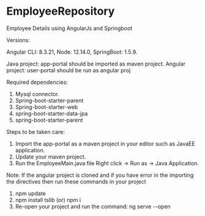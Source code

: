# EmployeeRepository
Employee Details using AngularJs and Springboot

Versions:

Angular CLI: 8.3.21,
Node: 12.14.0,
SpringBoot: 1.5.9.

Java project: app-portal should be imported as maven project.
Angular project: user-portal should be run as angular proj

Required dependencies:

1) Mysql connector.
2) Spring-boot-starter-parent
3) Spring-boot-starter-web
4) spring-boot-starter-data-jpa
5) spring-boot-starter-parent

Steps to be taken care:
1) Import the app-portal as a maven project in your editor such as JavaEE application.
2) Update your maven project.
3) Run the EmployeeMain.java file Right click -> Run as -> Java Application.

Note: If the angular project is cloned and if you have error in the importing the directives then run these commands in your project
1) npm update
2) npm install tslib (or) npm i
3) Re-open your project and run the command: ng serve --open
